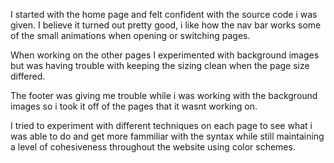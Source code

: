 I started with the home page and felt confident with the source code i was given. I believe it turned out pretty good, i like how the nav bar works some of the small animations when opening or switching pages.

When working on the other pages I experimented with background images but was having trouble with keeping the sizing clean when the page size differed.

The footer was giving me trouble while i was working with the background images so i took it off of the pages that it wasnt working on. 

I tried to experiment with different techniques on each page to see what i was able to do and get more fammiliar with the syntax while still maintaining a level of cohesiveness throughout the website using color schemes.
